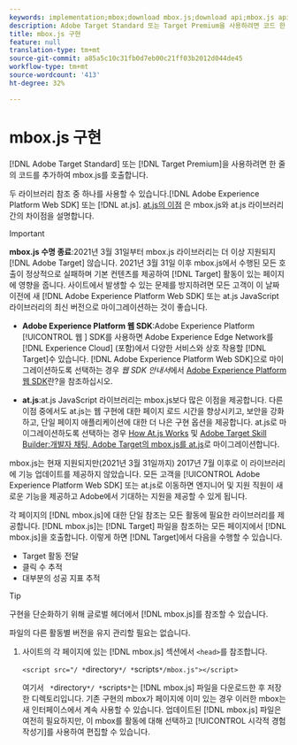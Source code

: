 ```yaml
---
keywords: implementation;mbox;download mbox.js;download api;mbox.js api
description: Adobe Target Standard 또는 Target Premium을 사용하려면 코드 한 줄을 추가하여 mbox.js를 호출합니다.
title: mbox.js 구현
feature: null
translation-type: tm+mt
source-git-commit: a85a5c10c31fb0d7eb00c21ff03b2012d044de45
workflow-type: tm+mt
source-wordcount: '413'
ht-degree: 32%

---
```



# mbox.js 구현

[!DNL Adobe Target Standard] 또는 [!DNL Target Premium]을 사용하려면 한 줄의 코드를 추가하여 mbox.js를 호출합니다.

두 라이브러리 참조 중 하나를 사용할 수 있습니다.[!DNL Adobe Experience Platform Web SDK] 또는 [!DNL at.js]. [at.js의 이점](/help/c-implementing-target/c-implementing-target-for-client-side-web/t-mbox-download/c-target-atjs-implementation/target-atjs-implementation.md#benefits) 은 mbox.js와 at.js 라이브러리 간의 차이점을 설명합니다.

>[!IMPORTANT]
>
>**mbox.js 수명 종료**:2021년 3월 31일부터 mbox.js 라이브러리는 더 이상 지원되지  [!DNL Adobe Target] 않습니다. 2021년 3월 31일 이후 mbox.js에서 수행된 모든 호출이 정상적으로 실패하며 기본 컨텐츠를 제공하여 [!DNL Target] 활동이 있는 페이지에 영향을 줍니다. 사이트에서 발생할 수 있는 문제를 방지하려면 모든 고객이 이 날짜 이전에 새 [!DNL Adobe Experience Platform Web SDK] 또는 at.js JavaScript 라이브러리의 최신 버전으로 마이그레이션하는 것이 좋습니다.
>
>* **Adobe Experience Platform 웹 SDK**:Adobe Experience Platform  [!UICONTROL 웹 ] SDK를 사용하면 Adobe Experience Edge Network를  [!DNL Experience Cloud] (포함)에서 다양한 서비스와 상호 작용할  [!DNL Target]수 있습니다. [!DNL Adobe Experience Platform Web SDK]으로 마이그레이션하도록 선택하는 경우 *웹 SDK 안내서*&#x200B;에서 [Adobe Experience Platform 웹 SDK](/help/c-implementing-target/c-implementing-target-for-client-side-web/aep-web-sdk.md)란?을 참조하십시오.
   >
   >
* **at.js**:at.js JavaScript 라이브러리는 mbox.js보다 많은 이점을 제공합니다. 다른 이점 중에서도 at.js는 웹 구현에 대한 페이지 로드 시간을 향상시키고, 보안을 강화하고, 단일 페이지 애플리케이션에 대한 더 나은 구현 옵션을 제공합니다. at.js로 마이그레이션하도록 선택하는 경우 [How At.js Works](/help/c-implementing-target/c-implementing-target-for-client-side-web/c-how-atjs-works/how-atjs-works.md) 및 [Adobe Target Skill Builder:개발자 채팅, Adobe Target의 mbox.js를 at.js](https://seminars.adobeconnect.com/ptdo6mfo6qn6/?proto=true)로 마이그레이션합니다.
>
>
mbox.js는 현재 지원되지만(2021년 3월 31일까지) 2017년 7월 이후로 이 라이브러리에 기능 업데이트를 제공하지 않았습니다. 모든 고객을 [!UICONTROL Adobe Experience Platform Web SDK] 또는 at.js로 이동하면 엔지니어 및 지원 직원이 새로운 기능을 제공하고 Adobe에서 기대하는 지원을 제공할 수 있게 됩니다.

각 페이지의 [!DNL mbox.js]에 대한 단일 참조는 모든 활동에 필요한 라이브러리를 제공합니다. [!DNL mbox.js]는 [!DNL Target] 파일을 참조하는 모든 페이지에서 [!DNL mbox.js]을 호출합니다. 이렇게 하면 [!DNL Target]에서 다음을 수행할 수 있습니다.

* Target 활동 전달
* 클릭 수 추적
* 대부분의 성공 지표 추적

>[!TIP]
>
>구현을 단순화하기 위해 글로벌 헤더에서 [!DNL mbox.js]를 참조할 수 있습니다.

파일의 다른 활동별 버전을 유지 관리할 필요는 없습니다.

1. 사이트의 각 페이지에 있는 [!DNL mbox.js] 섹션에서 `<head>`를 참조합니다.

   `<script src="/ *`directory`*/ *`scripts`*/mbox.js"></script>`

   여기서 ` *`directory`*/ *`scripts`*`는 [!DNL mbox.js] 파일을 다운로드한 후 저장한 디렉토리입니다.
기존 구현의 mbox가 페이지에 이미 있는 경우 이러한 mbox는 새 인터페이스에서 계속 사용할 수 있습니다. 업데이트된 [!DNL mbox.js] 파일은 여전히 필요하지만, 이 mbox를 활동에 대해 선택하고 [!UICONTROL 시각적 경험 작성기]를 사용하여 편집할 수 있습니다.